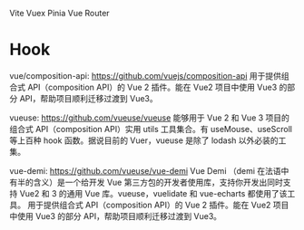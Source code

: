 Vite
Vuex
Pinia
Vue Router

# Hook

vue/composition-api: https://github.com/vuejs/composition-api
用于提供组合式 API（composition API）的 Vue 2 插件。能在 Vue2 项目中使用 Vue3 的部分 API，帮助项目顺利迁移过渡到 Vue3。

vueuse: https://github.com/vueuse/vueuse
能够用于 Vue 2 和 Vue 3 项目的组合式 API（composition API）实用 utils 工具集合。有 useMouse、useScroll 等上百种 hook 函数。据说目前的 Vuer，vueuse 是除了 lodash 以外必装的工集。

vue-demi: https://github.com/vueuse/vue-demi
Vue Demi （demi 在法语中有半的含义）是一个给开发 Vue 第三方包的开发者使用库，支持你开发出同时支持 Vue2 和 3 的通用 Vue 库。vueuse，vuelidate 和 vue-echarts 都使用了该工具。
用于提供组合式 API（composition API）的 Vue 2 插件。能在 Vue2 项目中使用 Vue3 的部分 API，帮助项目顺利迁移过渡到 Vue3。

